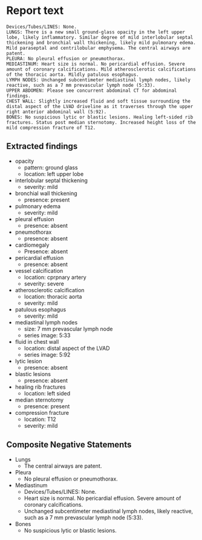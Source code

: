 # Report text

```text
Devices/Tubes/LINES: None.
LUNGS: There is a new small ground-glass opacity in the left upper lobe, likely inflammatory. Similar degree of mild interlobular septal thickening and bronchial wall thickening, likely mild pulmonary edema. Mild paraseptal and centrilobular emphysema. The central airways are patent.
PLEURA: No pleural effusion or pneumothorax.
MEDIASTINUM: Heart size is normal. No pericardial effusion. Severe amount of coronary calcifications. Mild atherosclerotic calcifications of the thoracic aorta. Mildly patulous esophagus.
LYMPH NODES: Unchanged subcentimeter mediastinal lymph nodes, likely reactive, such as a 7 mm prevascular lymph node (5:33).
UPPER ABDOMEN: Please see concurrent abdominal CT for abdominal findings.
CHEST WALL: Slightly increased fluid and soft tissue surrounding the distal aspect of the LVAD driveline as it traverses through the upper right anterior abdominal wall (5:92).
BONES: No suspicious lytic or blastic lesions. Healing left-sided rib fractures. Status post median sternotomy. Increased height loss of the mild compression fracture of T12.
```

## Extracted findings

- opacity
  - pattern: ground glass
  - location: left upper lobe
- interlobular septal thickening
  - severity: mild
- bronchial wall thickening
  - presence: present
- pulmonary edema
  - severity: mild
- pleural effusion
  - presence: absent
- pneumothorax
  - presence: absent
- cardiomegaly
  - Presence: absent
- pericardial effusion
  - presence: absent
- vessel calcification
  - location: cprpnary artery
  - severity: severe
- atherosclerotic calcification
  - location: thoracic aorta
  - severity: mild
- patulous esophagus
  - severity: mild
- mediastinal lymph nodes
  - size: 7 mm prevascular lymph node
  - series image: 5:33
- fluid in chest wall
  - location: distal aspect of the LVAD
  - series image: 5:92
- lytic lesion
  - presence: absent
- blastic lesions
  - presence: absent
- healing rib fractures
  - location: left sided
- median sternotomy
  - presence: present
- compression fracture
  - location: T12
  - severity: mild

## Composite Negative Statements

- Lungs
  - The central airways are patent.
- Pleura
  - No pleural effusion or pneumothorax.
- Mediastinum
  - Devices/Tubes/LINES: None.
  - Heart size is normal. No pericardial effusion. Severe amount of coronary calcifications.
  - Unchanged subcentimeter mediastinal lymph nodes, likely reactive, such as a 7 mm prevascular lymph node (5:33).
- Bones
  - No suspicious lytic or blastic lesions.
